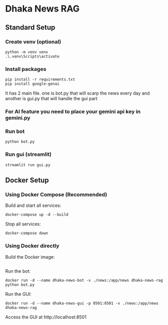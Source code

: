 # Dhaka News RAG

## Standard Setup

### Create venv (optional)

```
python -m venv venv
.\.venv\Scripts\activate
```

### Install packages

```
pip install -r requirements.txt
pip install google-genai

```

It has 2 main file. one is bot.py that will scarp the news every day and another is gui.py that will handle the gui part

### For AI feature you need to place your gemini api key in gemini.py

### Run bot

```
python bot.py
```

### Run gui (streamlit)

```
streamlit run gui.py
```

## Docker Setup

### Using Docker Compose (Recommended)

Build and start all services:

```
docker-compose up -d --build
```

Stop all services:

```
docker-compose down
```

### Using Docker directly

Build the Docker image:

```
```

Run the bot:

```
docker run -d --name dhaka-news-bot -v ./news:/app/news dhaka-news-rag python bot.py
```

Run the GUI:

```
docker run -d --name dhaka-news-gui -p 8501:8501 -v ./news:/app/news dhaka-news-rag
```

Access the GUI at http://localhost:8501
